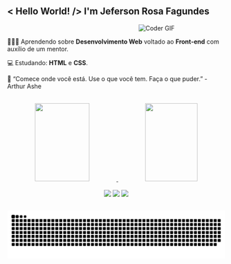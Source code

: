## < Hello World! /> I'm Jeferson Rosa Fagundes

  <img align="right" src="https://i.pinimg.com/originals/e4/26/70/e426702edf874b181aced1e2fa5c6cde.gif" alt="Coder GIF" width="200"><br>

  <div align="left">
    <p align="left">👨🏽‍🎓 Aprendendo sobre <b>Desenvolvimento Web</b> voltado ao <b>Front-end</b> com auxílio de um mentor.</p>
    <p>💻 Estudando: <b>HTML</b> e <b>CSS</b>.</p>
    <p>🥇 “Comece onde você está. Use o que você tem. Faça o que puder.” - Arthur Ashe</p>
  </div><br>
  


<div align="center">
  <a href="https://github.com/jefersonfagundes">
  <img width="50%" height="180em" src="https://github-readme-stats.vercel.app/api?username=jefersonfagundes&show_icons=true&title_color=61dafb&icon_color=61dafb&text_color=ffffff&bg_color=20232a&include_all_commits=true&count_private=true"/>
  <img width="49%" height="180em" src="https://github-readme-stats.vercel.app/api/top-langs/?username=jefersonfagundes&layout=compact&langs_count=7&title_color=61dafb&icon_color=61dafb&text_color=ffffff&bg_color=20232a"/>
</div><br>
  
<div align="center">
  <a href="https://api.whatsapp.com/send?phone=5548988348705"><img src="https://img.shields.io/badge/WhatsApp-20232a?style=for-the-badge&logo=whatsapp&logoColor=61dafb" target="_blank"></a>
  <a href="mailto:jefersonfagundess@gmail.com"><img src="https://img.shields.io/badge/Gmail-20232a?style=for-the-badge&logo=gmail&logoColor=61dafb" target="_blank"></a>
  <a href="https://www.instagram.com/jefagundess/" target="_blank"><img src="https://img.shields.io/badge/-Instagram-20232a?style=for-the-badge&logo=instagram&logoColor=61dafb" target="_blank"></a>
</div>
  
  ##
  
  ![Snake animation](https://github.com/jefersonfagundes/jefersonfagundes/blob/output/github-contribution-grid-snake.svg)
